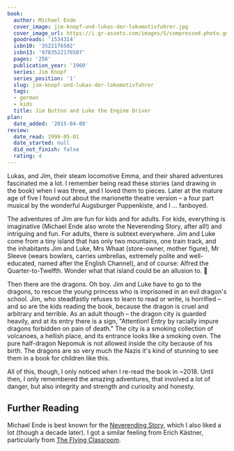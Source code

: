 ```yaml
---
book:
  author: Michael Ende
  cover_image: jim-knopf-und-lukas-der-lokomotivfuhrer.jpg
  cover_image_url: https://i.gr-assets.com/images/S/compressed.photo.goodreads.com/books/1184848247l/1534314.jpg
  goodreads: '1534314'
  isbn10: '3522176502'
  isbn13: '9783522176507'
  pages: '256'
  publication_year: '1960'
  series: Jim Knopf
  series_position: '1'
  slug: jim-knopf-und-lukas-der-lokomotivfuhrer
  tags:
  - german
  - kids
  title: Jim Button and Luke the Engine Driver
plan:
  date_added: '2015-04-08'
review:
  date_read: 1999-05-01
  date_started: null
  did_not_finish: false
  rating: 4
---
```


Lukas, and Jim, their steam locomotive Emma, and their shared adventures fascinated me a lot. I remember being read
these stories (and drawing in the book) when I was three, and I loved them to pieces. Later at the mature age of five I
found out about the marionette theatre version – a four part musical by the wonderful Augsburger Puppenkiste, and I …
fanboyed.

The adventures of Jim are fun for kids and for adults. For kids, everything is imaginative (Michael Ende also wrote the
Neverending Story, after all!) and intriguing and fun. For adults, there is subtext everywhere. Jim and Luke come from a
tiny island that has only two mountains, one train track, and the inhabitants Jim and Luke, Mrs Whaat (store-owner,
mother figure), Mr Sleeve (wears bowlers, carries umbrellas, extremely polite and well-educated, named after the English
Channel), and of course: Alfred the Quarter-to-Twelfth. Wonder what that island could be an allusion to. 🤔

Then there are the dragons. Oh boy. Jim and Luke have to go to the dragons, to rescue the young princess who is
imprisoned in an evil dragon's school. Jim, who steadfastly refuses to learn to read or write, is horrified – and so are
the kids reading the book, because the dragon is cruel and arbitrary and terrible. As an adult though – the dragon city
is guarded heavily, and at its entry there is a sign, "Attention! Entry by racially impure dragons forbidden on pain of
death." The city is a smoking collection of volcanoes, a hellish place, and its entrance looks like a smoking oven. The
pure half-dragon Nepomuk is not allowed inside the city because of his birth. The dragons are so very much the Nazis
it's kind of stunning to see them in a book for children like this.

All of this, though, I only noticed when I re-read the book in ~2018. Until then, I only remembered the amazing
adventures, that involved a lot of danger, but also integrity and strength and curiosity and honesty.

## Further Reading

Michael Ende is best known for the [Neverending Story](https://books.rixx.de/reviews/2002/the-neverending-story), which
I also liked a lot (though a decade later). I got a similar feeling from Erich Kästner, particularly from [The Flying
Classroom](https://books.rixx.de/reviews/2001/das-fliegende-klassenzimmer).
